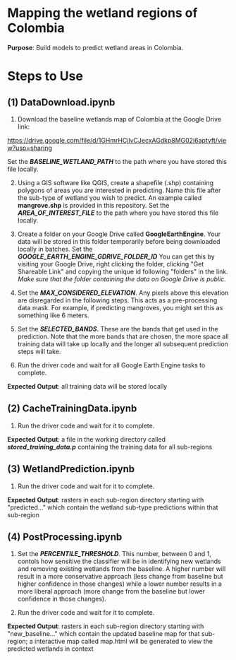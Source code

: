 # Mapping the wetland regions of Colombia

**Purpose**: Build models to predict wetland areas in Colombia.

# Steps to Use

## (1) DataDownload.ipynb

1. Download the baseline wetlands map of Colombia at the Google Drive link:

https://drive.google.com/file/d/1GHmrHCjlvCJecxAGdkp8MG02i6aptyft/view?usp=sharing

Set the ***BASELINE_WETLAND_PATH*** to the path where you have stored this file locally.

2. Using a GIS software like QGIS, create a shapefile (.shp) containing polygons of areas you are interested in predicting. Name this file after the sub-type of wetland you wish to predict. An example called **mangrove.shp** is provided in this repository. Set the ***AREA_OF_INTEREST_FILE*** to the path where you have stored this file locally.

3. Create a folder on your Google Drive called **GoogleEarthEngine**. Your data will be stored in this folder temporarily before being downloaded locally in batches. Set the ***GOOGLE_EARTH_ENGINE_GDRIVE_FOLDER_ID*** You can get this by visiting your Google Drive, right clicking the folder, clicking "Get Shareable Link" and copying the unique id following "folders" in the link. *Make sure that the folder containing the data on Google Drive is public.*

4. Set the ***MAX_CONSIDERED_ELEVATION***. Any pixels above this elevation are disregarded in the following steps. This acts as a pre-processing data mask. For example, if predicting mangroves, you might set this as something like 6 meters.

5. Set the ***SELECTED_BANDS***. These are the bands that get used in the prediction. Note that the more bands that are chosen, the more space all training data will take up locally and the longer all subsequent prediction steps will take.

6. Run the driver code and wait for all Google Earth Engine tasks to complete.

**Expected Output**: all training data will be stored locally

## (2) CacheTrainingData.ipynb

1. Run the driver code and wait for it to complete.

**Expected Output**: a file in the working directory called ***stored_training_data.p*** containing the training data for all sub-regions

## (3) WetlandPrediction.ipynb

1. Run the driver code and wait for it to complete.

**Expected Output**: rasters in each sub-region directory starting with "predicted..." which contain the wetland sub-type predictions within that sub-region

## (4) PostProcessing.ipynb

1. Set the ***PERCENTILE_THRESHOLD***. This number, between 0 and 1, contols how sensitive the classifier will be in identifying new wetlands and removing existing wetlands from the baseline. A higher number will result in a more conservative approach (less change from baseline but higher confidence in those changes) while a lower number results in a more liberal approach (more change from the baseline but lower confidence in those changes).

2. Run the driver code and wait for it to complete.

**Expected Output**: rasters in each sub-region directory starting with "new_baseline..." which contain the updated baseline map for that sub-region; a interactive map called map.html will be generated to view the predicted wetlands in context


